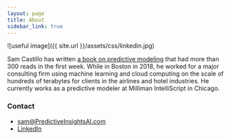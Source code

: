```yaml
---
layout: page
title: About
sidebar_link: true
---
```


![useful image]({{ site.url }}/assets/css/linkedin.jpg)

Sam Castillo has written [a book on predictive modeling](http://artificialactuary.com/PA-R-Study-Manual/) that had more than 300 reads in the first week.  While in Boston in 2018, he worked for a major consulting firm using machine learning and cloud computing on the scale of hundreds of terabytes for clients in the airlines and hotel industries.  He currently works as a predictive modeler at Milliman IntelliScript in Chicago.


### Contact 
- [sam@PredictiveInsightsAI.com](mailto:sam@PredictiveInsightsAI.com)
- [LinkedIn](https://www.linkedin.com/in/sdcastillo/)


